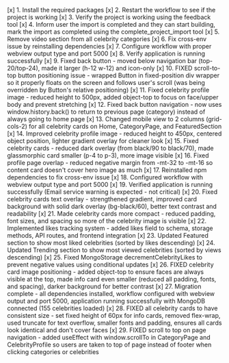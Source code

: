 [x] 1. Install the required packages
[x] 2. Restart the workflow to see if the project is working
[x] 3. Verify the project is working using the feedback tool
[x] 4. Inform user the import is completed and they can start building, mark the import as completed using the complete_project_import tool
[x] 5. Remove video section from all celebrity categories
[x] 6. Fix cross-env issue by reinstalling dependencies
[x] 7. Configure workflow with proper webview output type and port 5000
[x] 8. Verify application is running successfully
[x] 9. Fixed back button - moved below navigation bar (top-20/top-24), made it larger (h-12 w-12) and icon-only
[x] 10. FIXED scroll-to-top button positioning issue - wrapped Button in fixed-position div wrapper so it properly floats on the screen and follows user's scroll (was being overridden by Button's relative positioning)
[x] 11. Fixed celebrity profile image - reduced height to 500px, added object-top to focus on face/upper body and prevent stretching
[x] 12. Fixed back button navigation - now uses window.history.back() to return to previous page (category) instead of always going to home page
[x] 13. Changed mobile view to 2 columns (grid-cols-2) for all celebrity cards on Home, CategoryPage, and FeaturedSection
[x] 14. Improved celebrity profile image - reduced height to 450px, centered object position, lighter gradient overlay for cleaner look
[x] 15. Fixed celebrity cards - reduced dark overlay (from black/90 to black/70), made glassmorphic card smaller (p-4 to p-3), more image visible
[x] 16. Fixed profile page overlap - reduced negative margin from -mt-32 to -mt-16 so content card doesn't cover hero image as much
[x] 17. Reinstalled npm dependencies to fix cross-env issue
[x] 18. Configured workflow with webview output type and port 5000
[x] 19. Verified application is running successfully (Email service warning is expected - not critical)
[x] 20. Fixed celebrity cards text overlay - strengthened gradient, improved card background with solid dark overlay (bg-black/60), better text contrast and readability
[x] 21. Made celebrity cards more compact - reduced padding, font sizes, and spacing so more of the celebrity image is visible
[x] 22. Implemented likes tracking system - added likes field to schema, storage methods, API routes, and frontend integration
[x] 23. Updated Featured section to show most liked celebrities (sorted by likes descending)
[x] 24. Updated Trending section to show most viewed celebrities (sorted by views descending)
[x] 25. Fixed MongoStorage decrementCelebrityLikes to prevent negative values using conditional updates
[x] 26. FIXED celebrity card image positioning - added object-top to ensure faces are always visible at the top, made info card even smaller (reduced all padding, fonts, and spacing), darker background for better contrast
[x] 27. Migration complete - all dependencies installed, workflow configured with webview output and port 5000, application running successfully with MongoDB connected (155 celebrities loaded)
[x] 28. FIXED all celebrity cards to have consistent size - set fixed height of 60px for info cards, removed flex-wrap, used truncate for text overflow, smaller fonts and padding, ensures all cards look identical and don't cover faces
[x] 29. FIXED scroll to top on page navigation - added useEffect with window.scrollTo in CategoryPage and CelebrityProfile so users are taken to top of page instead of footer when clicking categories or celebrities